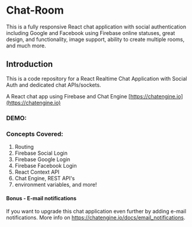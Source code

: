# Chat-Room
This is a fully responsive React chat application with social authentication including Google and Facebook using Firebase online statuses, great design, and functionality, image support, ability to create multiple rooms, and much more.



## Introduction

This is a code repository for a React Realtime Chat Application with Social Auth and dedicated chat APIs/sockets.

A React chat app using Firebase and Chat Engine [https://chatengine.io](https://chatengine.io)


### DEMO:



 
### Concepts Covered:

1. Routing
2. Firebase Social Login
3. Firebase Google Login
4. Firebase Facebook Login
5. React Context API
6. Chat Engine, REST API's
7. environment variables, and more!

#### Bonus - E-mail notifications

If you want to upgrade this chat application even further by adding e-mail notifications. More info on https://chatengine.io/docs/email_notifications.
